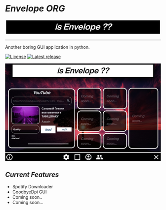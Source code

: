 # _Envelope ORG_

![Logo ENVELOPE OMG WHAT A FUCK](.assets/github_logo.jpg)

---

Another boring GUI application in python.

[![License](https://img.shields.io/badge/GNU-white?style=for-the-badge&logo=andela&logoColor=white&label=License&labelColor=222)](./LICENSE)
[![Latest release](https://img.shields.io/github/v/release/AlexSSID/Envelope-ORG?label=Release&style=for-the-badge&logo=github&logoColor=white&labelColor=222)](https://github.com/AlexSSID/Envelope-ORG/releases/latest)


![alt-text-1](.assets/menu_logo_2.jpg "title-1")

## _Current Features_

* Spotify Downloader
* GoodbyeDpi GUI
* Coming soon..
* Coming soon...
